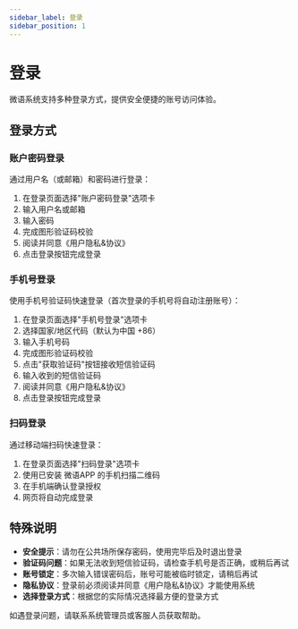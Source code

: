 ```yaml
---
sidebar_label: 登录
sidebar_position: 1
---
```


# 登录

微语系统支持多种登录方式，提供安全便捷的账号访问体验。

## 登录方式

### 账户密码登录

通过用户名（或邮箱）和密码进行登录：

1. 在登录页面选择"账户密码登录"选项卡
2. 输入用户名或邮箱
3. 输入密码
4. 完成图形验证码校验
5. 阅读并同意《用户隐私&协议》
6. 点击登录按钮完成登录

<!-- ![账户密码登录](../../../assets/images/account-login.png) -->

### 手机号登录

使用手机号验证码快速登录（首次登录的手机号将自动注册账号）：

1. 在登录页面选择"手机号登录"选项卡
2. 选择国家/地区代码（默认为中国 +86）
3. 输入手机号码
4. 完成图形验证码校验
5. 点击"获取验证码"按钮接收短信验证码
6. 输入收到的短信验证码
7. 阅读并同意《用户隐私&协议》
8. 点击登录按钮完成登录

<!-- ![手机号登录](../../../assets/images/mobile-login.png) -->

### 扫码登录

通过移动端扫码快速登录：

1. 在登录页面选择"扫码登录"选项卡
2. 使用已安装 微语APP 的手机扫描二维码
3. 在手机端确认登录授权
4. 网页将自动完成登录

<!-- ![扫码登录](../../../assets/images/scan-login.png) -->

## 特殊说明

- **安全提示**：请勿在公共场所保存密码，使用完毕后及时退出登录
- **验证码问题**：如果无法收到短信验证码，请检查手机号是否正确，或稍后再试
- **账号锁定**：多次输入错误密码后，账号可能被临时锁定，请稍后再试
- **隐私协议**：登录前必须阅读并同意《用户隐私&协议》才能使用系统
- **选择登录方式**：根据您的实际情况选择最方便的登录方式

如遇登录问题，请联系系统管理员或客服人员获取帮助。
